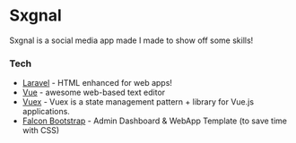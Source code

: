 # Sxgnal


Sxgnal is a social media app made I made to show off some skills!




### Tech


* [Laravel] - HTML enhanced for web apps!
* [Vue] - awesome web-based text editor
* [Vuex] - Vuex is a state management pattern + library for Vue.js applications.
* [Falcon Bootstrap] - Admin Dashboard & WebApp Template (to save time with CSS)






[//]: # (These are reference links used in the body of this note and get stripped out when the markdown processor does its job. There is no need to format nicely because it shouldn't be seen. Thanks SO - http://stackoverflow.com/questions/4823468/store-comments-in-markdown-syntax)


   [Laravel]: <https://laravel.com>
   [Vue]: <https://vuejs.org>
   [Vuex]: <https://vuex.vuejs.org/>
   [Falcon Bootstrap]: <https://themes.getbootstrap.com/product/falcon-admin-dashboard-webapp-template/>